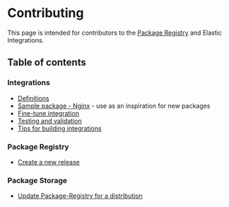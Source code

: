 # Contributing

This page is intended for contributors to the [Package Registry](https://github.com/elastic/package-registry/) and Elastic Integrations.

## Table of contents

### Integrations

* [Definitions](/docs/definitions.md)
* [Sample package - Nginx](/packages/nginx) - use as an inspiration for new packages
* [Fine-tune integration](/docs/fine_tune_integration.md)
* [Testing and validation](/docs/testing_and_validation.md)
* [Tips for building integrations](/docs/tips_for_building_integrations.md)

### Package Registry
* [Create a new release](https://github.com/elastic/package-registry/#release)

### Package Storage
* [Update Package-Registry for a distribution](https://github.com/elastic/package-storage#update-package-registry-for-a-distribution)